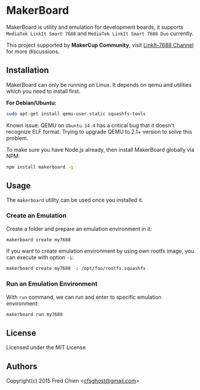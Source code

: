 # MakerBoard

MakerBoard is utility and emulation for development boards, it supports `MediaTek LinkIt Smart 7688` and `MediaTek LinkIt Smart 7688 Duo` currently.

This project supported by __MakerCup Community__, visit [LinkIt-7688 Channel](https://gitter.im/MakerCup/linkit-7688) for more discussions.

## Installation

MakerBoard can only be running on Linux. It depends on qemu and utilities which you need to install first.

__For Debian/Ubuntu:__
```bash
sudo apt-get install qemu-user-static squashfs-tools
```
Known issue: QEMU on `Ubuntu 14.4` has a critical bug that it doesn't recognize ELF format. Trying to upgrade QEMU to 2.1+ version to solve this problem.

To make sure you have Node.js already, then install MakerBoard globally via NPM:
```bash
npm install makerboard -g
```

## Usage

The `makerboard` utility can be used once you installed it.

### Create an Emulation

Create a folder and prepare an emulation environment in it:
```bash
makerboard create my7688
```

If you want to create emulation environment by using own rootfs image, you can execute with option `-i`:
```bash
makerboard create my7688 -i /opt/foo/rootfs.squashfs
```

### Run an Emulation Environment

With `run` command, we can run and enter to specific emulation environment:
```bash
makerboard run my7688
```

License
-
Licensed under the MIT License

Authors
-
Copyright(c) 2015 Fred Chien <<cfsghost@gmail.com>>
